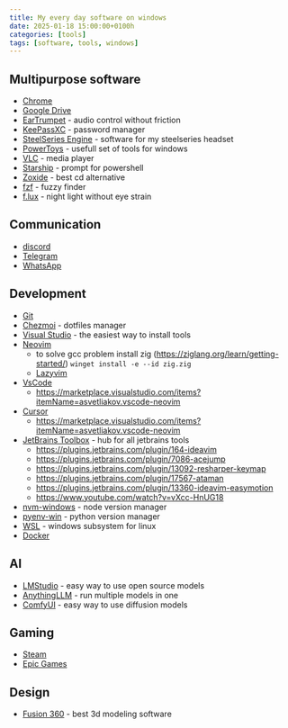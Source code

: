 ```yaml
---
title: My every day software on windows
date: 2025-01-18 15:00:00+0100h
categories: [tools]
tags: [software, tools, windows]
---
```


## Multipurpose software
- [Chrome](https://www.google.com/intl/pl_pl/chrome/)
- [Google Drive](https://support.google.com/a/users/answer/13022292?hl=pl)
- [EarTrumpet](https://apps.microsoft.com/detail/9nblggh516xp) - audio control without friction
- [KeePassXC](https://keepassxc.org/) - password manager
- [SteelSeries Engine](https://steelseries.com/gg/engine) - software for my steelseries headset
- [PowerToys](https://learn.microsoft.com/en-us/windows/powertoys/) - usefull set of tools for windows
- [VLC](https://www.videolan.org/vlc/) - media player
- [Starship](https://github.com/starship/starship) - prompt for powershell
- [Zoxide](https://github.com/ajeetdsouza/zoxide) - best cd alternative
- [fzf](https://github.com/junegunn/fzf) - fuzzy finder
- [f.lux](https://justgetflux.com/) - night light without eye strain

## Communication
- [discord](https://discord.com/)
- [Telegram](https://desktop.telegram.org/)
- [WhatsApp](https://www.whatsapp.com/)

## Development
- [Git](https://git-scm.com/)
- [Chezmoi](https://www.chezmoi.io/) - dotfiles manager
- [Visual Studio](https://visualstudio.microsoft.com/) - the easiest way to install tools
- [Neovim](https://neovim.io/)
    - to solve gcc problem install zig (https://ziglang.org/learn/getting-started/) `winget install -e --id zig.zig`
    - [Lazyvim](https://www.lazyvim.org/)
- [VsCode](https://code.visualstudio.com/)
   - https://marketplace.visualstudio.com/items?itemName=asvetliakov.vscode-neovim
- [Cursor](https://www.cursor.com/)
   - https://marketplace.visualstudio.com/items?itemName=asvetliakov.vscode-neovim
- [JetBrains Toolbox](https://www.jetbrains.com/toolbox-app/) - hub for all jetbrains tools
   - https://plugins.jetbrains.com/plugin/164-ideavim
   - https://plugins.jetbrains.com/plugin/7086-acejump
   - https://plugins.jetbrains.com/plugin/13092-resharper-keymap
   - https://plugins.jetbrains.com/plugin/17567-ataman
   - https://plugins.jetbrains.com/plugin/13360-ideavim-easymotion
   - https://www.youtube.com/watch?v=vXcc-HnUG18
- [nvm-windows](https://github.com/coreybutler/nvm-windows) - node version manager
- [pyenv-win](https://github.com/pyenv-win/pyenv-win) - python version manager
- [WSL](https://docs.microsoft.com/en-us/windows/wsl/install) - windows subsystem for linux
- [Docker](https://www.docker.com/)


## AI
- [LMStudio](https://lmstudio.ai/) - easy way to use open source models
- [AnythingLLM](https://anythingllm.com/) - run multiple models in one
- [ComfyUI](https://github.com/comfyanonymous/ComfyUI) - easy way to use diffusion models

## Gaming
- [Steam](https://store.steampowered.com/)
- [Epic Games](https://store.epicgames.com/en-US/)

## Design
- [Fusion 360](https://www.autodesk.com/products/fusion-360/personal) - best 3d modeling software
